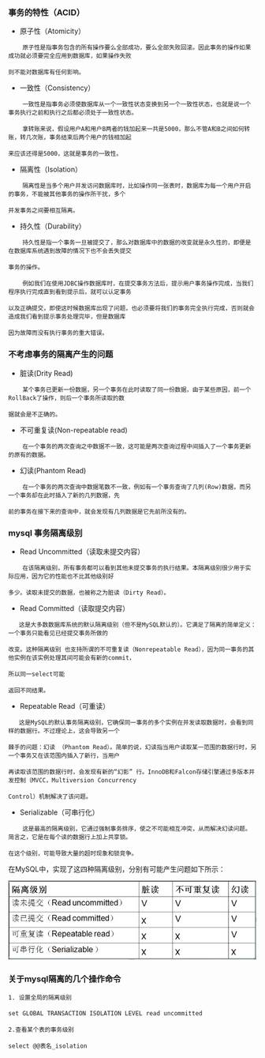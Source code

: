 ### 事务的特性（ACID）
* 原子性（Atomicity）
```
    原子性是指事务包含的所有操作要么全部成功，要么全部失败回滚。因此事务的操作如果成功就必须要完全应用到数据库，如果操作失败
    
则不能对数据库有任何影响。
```
* 一致性（Consistency）
```
    一致性是指事务必须使数据库从一个一致性状态变换到另一个一致性状态，也就是说一个事务执行之前和执行之后都必须处于一致性状态。
    
    拿转账来说，假设用户A和用户B两者的钱加起来一共是5000，那么不管A和B之间如何转账，转几次账，事务结束后两个用户的钱相加起
    
来应该还得是5000，这就是事务的一致性。
```
* 隔离性（Isolation）
```
    隔离性是当多个用户并发访问数据库时，比如操作同一张表时，数据库为每一个用户开启的事务，不能被其他事务的操作所干扰，多个
   
并发事务之间要相互隔离。
```
* 持久性（Durability）
```
    持久性是指一个事务一旦被提交了，那么对数据库中的数据的改变就是永久性的，即便是在数据库系统遇到故障的情况下也不会丢失提交

事务的操作。
   
    例如我们在使用JDBC操作数据库时，在提交事务方法后，提示用户事务操作完成，当我们程序执行完成直到看到提示后，就可以认定事务
    
以及正确提交，即使这时候数据库出现了问题，也必须要将我们的事务完全执行完成，否则就会造成我们看到提示事务处理完毕，但是数据库

因为故障而没有执行事务的重大错误。
```
### 不考虑事务的隔离产生的问题
* 脏读(Drity Read)
```
    某个事务已更新一份数据，另一个事务在此时读取了同一份数据，由于某些原因，前一个RollBack了操作，则后一个事务所读取的数
    
据就会是不正确的。
```
* 不可重复读(Non-repeatable read)
```
    在一个事务的两次查询之中数据不一致，这可能是两次查询过程中间插入了一个事务更新的原有的数据。
```
* 幻读(Phantom Read)
```
    在一个事务的两次查询中数据笔数不一致，例如有一个事务查询了几列(Row)数据，而另一个事务却在此时插入了新的几列数据，先
    
前的事务在接下来的查询中，就会发现有几列数据是它先前所没有的。
```
### mysql 事务隔离级别
* Read Uncommitted（读取未提交内容）
 ```
     在该隔离级别，所有事务都可以看到其他未提交事务的执行结果。本隔离级别很少用于实际应用，因为它的性能也不比其他级别好
     
 多少。读取未提交的数据，也被称之为脏读（Dirty Read）。
 ```
 * Read Committed（读取提交内容）
 ```
    这是大多数数据库系统的默认隔离级别（但不是MySQL默认的）。它满足了隔离的简单定义：一个事务只能看见已经提交事务所做的
    
改变。这种隔离级别 也支持所谓的不可重复读（Nonrepeatable Read），因为同一事务的其他实例在该实例处理其间可能会有新的commit，

所以同一select可能
 
 返回不同结果。
 ```
 * Repeatable Read（可重读）
 ```
    这是MySQL的默认事务隔离级别，它确保同一事务的多个实例在并发读取数据时，会看到同样的数据行。不过理论上，这会导致另一个
    
棘手的问题：幻读 （Phantom Read）。简单的说，幻读指当用户读取某一范围的数据行时，另一个事务又在该范围内插入了新行，当用户

再读取该范围的数据行时，会发现有新的“幻影” 行。InnoDB和Falcon存储引擎通过多版本并发控制（MVCC，Multiversion Concurrency 

Control）机制解决了该问题。
 ```
 * Serializable（可串行化） 
 ```
     这是最高的隔离级别，它通过强制事务排序，使之不可能相互冲突，从而解决幻读问题。简言之，它是在每个读的数据行上加上共享锁。
     
 在这个级别，可能导致大量的超时现象和锁竞争。
 ```
 在MySQL中，实现了这四种隔离级别，分别有可能产生问题如下所示：
 
 ![](https://github.com/Yangliangfeng/Mysql/raw/master/images/mysql1.jpg)
 
 ### 关于mysql隔离的几个操作命令
 ```
 1. 设置全局的隔离级别
 
 set GLOBAL TRANSACTION ISOLATION LEVEL read uncommitted
 
 2.查看某个表的事务级别
 
 select @@表名_isolation
 ```
